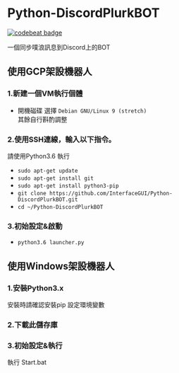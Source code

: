 # Python-DiscordPlurkBOT
[![codebeat badge](https://codebeat.co/badges/bff9b9cb-ef63-419d-adde-28eee44c3c39)](https://codebeat.co/projects/github-com-interfacegui-python-discordplurkbot-master)

一個同步噗浪訊息到Discord上的BOT

## 使用GCP架設機器人

### 1.新建一個VM執行個體 <br>

- 開機磁碟 選擇 ` Debian GNU/Linux 9 (stretch) ` <br> 其餘自行斟酌調整
### 2.使用SSH連線，輸入以下指令。
 請使用Python3.6 執行
- `sudo apt-get update`
- `sudo apt-get install git`
- `sudo apt-get install python3-pip`
- `git clone https://github.com/InterfaceGUI/Python-DiscordPlurkBOT.git`
- `cd ~/Python-DiscordPlurkBOT`

### 3.初始設定&啟動

- `python3.6 launcher.py`

## 使用Windows架設機器人

### 1.安裝Python3.x

安裝時請確認安裝pip
設定環境變數

### 2.下載此儲存庫

### 3.初始設定&執行

執行 Start.bat




